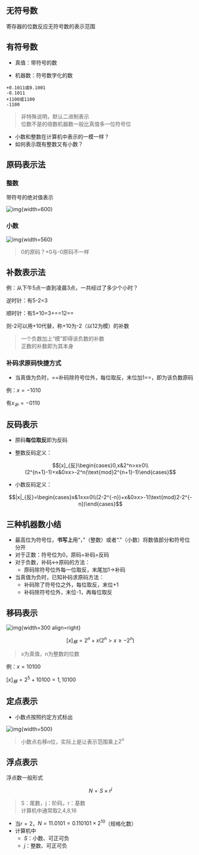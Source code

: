 ## 无符号数

寄存器的位数反应无符号数的表示范围

## 有符号数

- 真值：带符号的数

- 机器数：符号数字化的数

```
+0.1011或0.1001
-0.1011
+1100或1100
-1100
```

> 非特殊说明，默认二进制表示<br>
> 位数不是的倍数机器数一般比真值多一位符号位

- 小数和整数在计算机中表示的一模一样？
- 如何表示既有整数又有小数？

## 原码表示法

### 整数

带符号的绝对值表示

![img](https://github.com/DINOREXNB/DINOREXNB.github.io/blob/main/docs/images/jz2-1.png?raw=true){width=600}

### 小数

![img](https://github.com/DINOREXNB/DINOREXNB.github.io/blob/main/docs/images/jz2-2.png?raw=true){width=560}

> 0的原码？+0与-0原码不一样

## 补数表示法

例：从下午5点一直到凌晨3点，一共经过了多少个小时？

逆时针：有5-2=3

顺时针：有5+10=3+==12==

则-2可以用+10代替，称+10为-2（以12为模）的补数

> 一个负数加上“模”即得该负数的补数<br>
> 正数的补数即为其本身

### 补码求原码快捷方式

- 当真值为负时，==补码除符号位外，每位取反，末位加1==，即为该负数原码

例：$x=-1010$

有$x_补=-0110$

## 反码表示

- 原码**每位取反**即为反码

- 整数反码定义：

$$[x]_{反}\begin{cases}0,x&2^n>x≥0\\(2^{n+1}-1)+x&0≥x>-2^n(\text{mod}2^{n+1}-1)\end{cases}$$

- 小数反码定义：

$$|x|_{反}=\begin{cases}x&1≥x≥0\\(2-2^{-n})+x&0≥x>-1(\text{mod}2-2^{-n})\end{cases}$$

## 三种机器数小结

- 最高位为符号位，**书写上**用“，”（整数）或者“.”（小数）将数值部分和符号位分开
- 对于正数：符号位为0，原码=补码=反码
- 对于负数，补码$\leftrightarrow$原码的方法：
    - 原码除符号位外每一位取反，末尾加1$\to$补码
- 当真值为负时，已知补码求原码方法：
    - 补码除了符号位之外，每位取反，末位+1
    - 补码除符号位外，末位-1，再每位取反

## 移码表示

![img](https://github.com/DINOREXNB/DINOREXNB.github.io/blob/main/docs/images/jz2-3.png?raw=true){width=300 align=right}

$$[x]_{移}=2^n+x(2^n>x≥-2^n)$$

> x为真值，n为整数的位数

例：$x=10100$

$[x]_{移}=2^5+10100=1,10100$

## 定点表示

- 小数点按照约定方式标出

![img](https://github.com/DINOREXNB/DINOREXNB.github.io/blob/main/docs/images/jz2-4.png?raw=true){width=500}

> 小数点右移n位，实际上是让表示范围乘上$2^n$

## 浮点表示

浮点数一般形式

$$N=S\times r^j$$

> S：尾数，j：阶码，r：基数<br>
> 计算机中通常取2,4,8,16

- 当$r=2$，$N=11.0101=0.110101\times 2^{10}$（规格化数）
- 计算机中
    - $S$：小数、可正可负
    - $j$：整数、可正可负